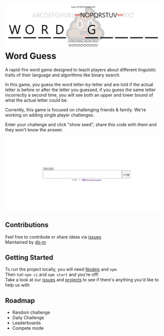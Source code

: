# ![word guess banner logo](./docs/assets/banner.png) Word Guess

A rapid-fire word game designed to teach players about different linguistic traits of their language and algorithms like binary search.  

In this game, you guess the word letter-by-letter and are told if the actual letter is before or after the letter you guessed, if you guess the same letter incorrectly a second time, you will see both an upper and lower bound of what the actual letter could be.

Currently, this game is focused on challenging friends & family. We're working on adding single player challenges.  

Enter your challenge and click "show seed", share this code with them and they won't know the answer.

![demonstration](./docs/assets/demo.gif)

## Contributions

Feel free to contribute or share ideas via [issues](https://github.com/j-m/word-guess/issues)  
Maintained by [@j-m](https://github.com/j-m)  

## Getting Started

To run the project locally, you will need [Nodejs](https://nodejs.org/en/download/) and `npm`.  
Then run `npm ci` and `npm start` and you're off!  
Take a look at our [issues](https://github.com/j-m/word-guess/issues) and [projects](https://github.com/j-m/word-guess/projects) to see if there's anything you'd like to help us with

## Roadmap

- Random challenge  
- Daily Challenge  
- Leaderboards  
- Compete mode  
